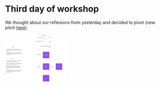 # Third day of workshop

We thought about our reflexions from yesterday and decided to pivot (new pitch [here](https://github.com/zweifelna/head-md-folding-worlds/blob/main/pitches/2023-05-10-pitch.md)).

<img src="../images/process/2023-05-10-research1.png" style="width:40%">